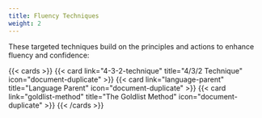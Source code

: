 ```yaml
---
title: Fluency Techniques
weight: 2
---
```


These targeted techniques build on the principles and actions to enhance fluency and confidence:

<!--more-->

{{< cards >}}
  {{< card link="4-3-2-technique" title="4/3/2 Technique" icon="document-duplicate" >}}
  {{< card link="language-parent" title="Language Parent" icon="document-duplicate" >}}
  {{< card link="goldlist-method" title="The Goldlist Method" icon="document-duplicate" >}}
{{< /cards >}}